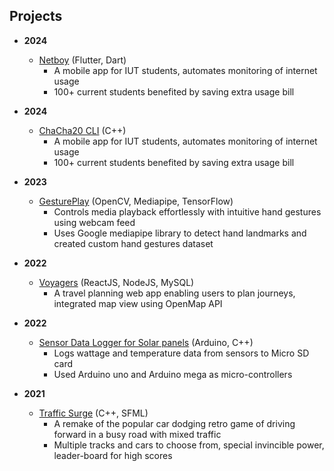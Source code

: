 ## **Projects**

- **2024**
  - [Netboy](https://github.com/L1ghtweight/netboy) (Flutter, Dart)
    - A mobile app for IUT students, automates monitoring of internet usage
    - 100+ current students benefited by saving extra usage bill

- **2024**
  - [ChaCha20 CLI](https://github.com/RakinRkz/ChaCha20) (C++)
    - A mobile app for IUT students, automates monitoring of internet usage
    - 100+ current students benefited by saving extra usage bill

- **2023**
  - [GesturePlay](https://github.com/RakinRkz/GesturePlay) (OpenCV, Mediapipe, TensorFlow)
    - Controls media playback effortlessly with intuitive hand gestures using webcam feed
    - Uses Google mediapipe library to detect hand landmarks and created custom hand gestures dataset

- **2022**
  - [Voyagers](https://github.com/ProjectVoyagers/Voyagers) (ReactJS, NodeJS, MySQL)
    - A travel planning web app enabling users to plan journeys, integrated map view using OpenMap API

- **2022**
  - [Sensor Data Logger for Solar panels](https://github.com/RakinRkz/arduino-data-logger) (Arduino, C++)
    - Logs wattage and temperature data from sensors to Micro SD card
    - Used Arduino uno and Arduino mega as micro-controllers

- **2021**
  - [Traffic Surge](https://github.com/RakinRkz/Traffic-Surge) (C++, SFML)
    - A remake of the popular car dodging retro game of driving forward in a busy road with mixed traffic
    - Multiple tracks and cars to choose from, special invincible power, leader-board for high scores
